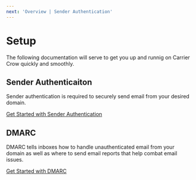 ```yaml
---
next: 'Overview | Sender Authentication'
---
```

# Setup

The following documentation will serve to get you up and runnig on Carrier Crow quickly and smoothly.

## <vue-feather type="key" class="icon-text-2"></vue-feather> Sender Authenticaiton

Sender authentication is required to securely send email from your desired domain.

[Get Started with Sender Authentication](./sender-authentication/)

## <vue-feather type="shield" class="icon-text-2"></vue-feather> DMARC

DMARC tells inboxes how to handle unauthenticated email from your domain as well as where to send email reports that help combat email issues.

[Get Started with DMARC](./dmarc)
